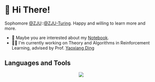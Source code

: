 # 👋 Hi There!

Sophomore [@ZJU](https://www.zju.edu.cn/english/)::[@ZJU-Turing](https://github.com/ZJU-Turing). Happy and willing to learn more and more.

- 📒 Maybe you are interested about my [Notebook](https://note.v1ceversaa.cc/).
- 🧑‍💻 I'm currently working on Theory and Algorithms in Reinforcement Learning, advised by Prof. [Yaoxiang Ding](https://yaoxiangding.github.io/)

## Languages and Tools

<p align="center">
    <a href="https://skillicons.dev">
        <img src="https://skillicons.dev/icons?i=c,cpp,python,pytorch,git,docker,figma,markdown,latex" />
      </a>
</p>

